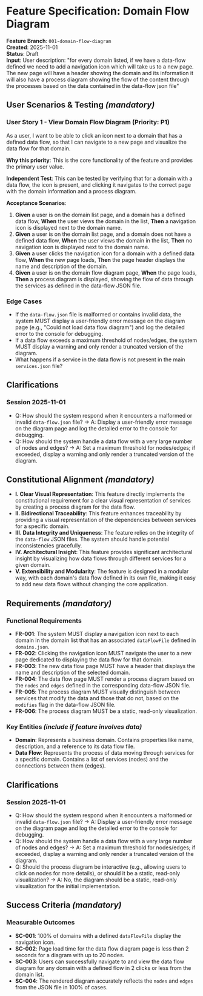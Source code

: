 # Feature Specification: Domain Flow Diagram

**Feature Branch**: `001-domain-flow-diagram`  
**Created**: 2025-11-01  
**Status**: Draft  
**Input**: User description: "for every domain listed, if we have a data-flow defined we need to add a navigation icon which will take us to a new page. The new page will have a header showing the domain and its information it will also have a process diagram showing the flow of the content through the processes based on the data contained in the data-flow json file"

## User Scenarios & Testing *(mandatory)*

### User Story 1 - View Domain Flow Diagram (Priority: P1)

As a user, I want to be able to click an icon next to a domain that has a defined data flow, so that I can navigate to a new page and visualize the data flow for that domain.

**Why this priority**: This is the core functionality of the feature and provides the primary user value.

**Independent Test**: This can be tested by verifying that for a domain with a data flow, the icon is present, and clicking it navigates to the correct page with the domain information and a process diagram.

**Acceptance Scenarios**:

1. **Given** a user is on the domain list page, and a domain has a defined data flow, **When** the user views the domain in the list, **Then** a navigation icon is displayed next to the domain name.
2. **Given** a user is on the domain list page, and a domain does not have a defined data flow, **When** the user views the domain in the list, **Then** no navigation icon is displayed next to the domain name.
3. **Given** a user clicks the navigation icon for a domain with a defined data flow, **When** the new page loads, **Then** the page header displays the name and description of the domain.
4. **Given** a user is on the domain flow diagram page, **When** the page loads, **Then** a process diagram is displayed, showing the flow of data through the services as defined in the data-flow JSON file.

### Edge Cases

- If the `data-flow.json` file is malformed or contains invalid data, the system MUST display a user-friendly error message on the diagram page (e.g., "Could not load data flow diagram") and log the detailed error to the console for debugging.
- If a data flow exceeds a maximum threshold of nodes/edges, the system MUST display a warning and only render a truncated version of the diagram.
- What happens if a service in the data flow is not present in the main `services.json` file?

## Clarifications

### Session 2025-11-01

- Q: How should the system respond when it encounters a malformed or invalid `data-flow.json` file? → A: Display a user-friendly error message on the diagram page and log the detailed error to the console for debugging.
- Q: How should the system handle a data flow with a very large number of nodes and edges? → A: Set a maximum threshold for nodes/edges; if exceeded, display a warning and only render a truncated version of the diagram.

## Constitutional Alignment *(mandatory)*

- **I. Clear Visual Representation**: This feature directly implements the constitutional requirement for a clear visual representation of services by creating a process diagram for the data flow.
- **II. Bidirectional Traceability**: This feature enhances traceability by providing a visual representation of the dependencies between services for a specific domain.
- **III. Data Integrity and Uniqueness**: The feature relies on the integrity of the `data-flow` JSON files. The system should handle potential inconsistencies gracefully.
- **IV. Architectural Insight**: This feature provides significant architectural insight by visualizing how data flows through different services for a given domain.
- **V. Extensibility and Modularity**: The feature is designed in a modular way, with each domain's data flow defined in its own file, making it easy to add new data flows without changing the core application.

## Requirements *(mandatory)*

### Functional Requirements

- **FR-001**: The system MUST display a navigation icon next to each domain in the domain list that has an associated `dataFlowFile` defined in `domains.json`.
- **FR-002**: Clicking the navigation icon MUST navigate the user to a new page dedicated to displaying the data flow for that domain.
- **FR-003**: The new data flow page MUST have a header that displays the name and description of the selected domain.
- **FR-004**: The data flow page MUST render a process diagram based on the `nodes` and `edges` defined in the corresponding data-flow JSON file.
- **FR-005**: The process diagram MUST visually distinguish between services that modify the data and those that do not, based on the `modifies` flag in the data-flow JSON file.
- **FR-006**: The process diagram MUST be a static, read-only visualization.

### Key Entities *(include if feature involves data)*

- **Domain**: Represents a business domain. Contains properties like name, description, and a reference to its data flow file.
- **Data Flow**: Represents the process of data moving through services for a specific domain. Contains a list of services (nodes) and the connections between them (edges).

## Clarifications

### Session 2025-11-01

- Q: How should the system respond when it encounters a malformed or invalid `data-flow.json` file? → A: Display a user-friendly error message on the diagram page and log the detailed error to the console for debugging.
- Q: How should the system handle a data flow with a very large number of nodes and edges? → A: Set a maximum threshold for nodes/edges; if exceeded, display a warning and only render a truncated version of the diagram.
- Q: Should the process diagram be interactive (e.g., allowing users to click on nodes for more details), or should it be a static, read-only visualization? → A: No, the diagram should be a static, read-only visualization for the initial implementation.

## Success Criteria *(mandatory)*

### Measurable Outcomes

- **SC-001**: 100% of domains with a defined `dataFlowFile` display the navigation icon.
- **SC-002**: Page load time for the data flow diagram page is less than 2 seconds for a diagram with up to 20 nodes.
- **SC-003**: Users can successfully navigate to and view the data flow diagram for any domain with a defined flow in 2 clicks or less from the domain list.
- **SC-004**: The rendered diagram accurately reflects the `nodes` and `edges` from the JSON file in 100% of cases.